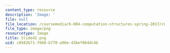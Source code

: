 ```yaml
---
content_type: resource
description: 'Image: '
file: null
file_location: /coursemedia/6-004-computation-structures-spring-2017/c0582b71f660b770a96e43bef064dc4b_Slide42.png
file_type: image/png
resourcetype: Image
title: Slide42.png
uid: c0582b71-f660-b770-a96e-43bef064dc4b
---
```

